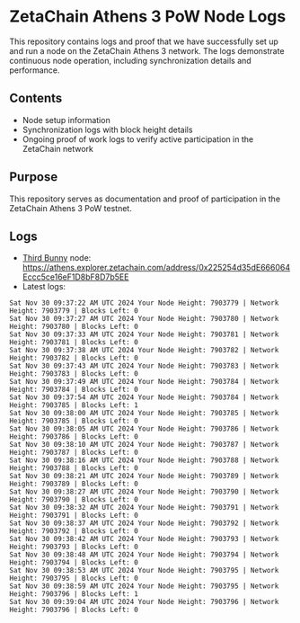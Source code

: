 # ZetaChain Athens 3 PoW Node Logs
This repository contains logs and proof that we have successfully set up and run a node on the ZetaChain Athens 3 network. The logs demonstrate continuous node operation, including synchronization details and performance.

## Contents
- Node setup information
- Synchronization logs with block height details
- Ongoing proof of work logs to verify active participation in the ZetaChain network

## Purpose
This repository serves as documentation and proof of participation in the ZetaChain Athens 3 PoW testnet.

## Logs

- [Third Bunny](https://thirdbunny.xyz/) node: https://athens.explorer.zetachain.com/address/0x225254d35dE666064Eccc5ce16eF1D8bF8D7b5EE
- Latest logs:
```
Sat Nov 30 09:37:22 AM UTC 2024 Your Node Height: 7903779 | Network Height: 7903779 | Blocks Left: 0
Sat Nov 30 09:37:27 AM UTC 2024 Your Node Height: 7903780 | Network Height: 7903780 | Blocks Left: 0
Sat Nov 30 09:37:33 AM UTC 2024 Your Node Height: 7903781 | Network Height: 7903781 | Blocks Left: 0
Sat Nov 30 09:37:38 AM UTC 2024 Your Node Height: 7903782 | Network Height: 7903782 | Blocks Left: 0
Sat Nov 30 09:37:43 AM UTC 2024 Your Node Height: 7903783 | Network Height: 7903783 | Blocks Left: 0
Sat Nov 30 09:37:49 AM UTC 2024 Your Node Height: 7903784 | Network Height: 7903784 | Blocks Left: 0
Sat Nov 30 09:37:54 AM UTC 2024 Your Node Height: 7903784 | Network Height: 7903785 | Blocks Left: 1
Sat Nov 30 09:38:00 AM UTC 2024 Your Node Height: 7903785 | Network Height: 7903785 | Blocks Left: 0
Sat Nov 30 09:38:05 AM UTC 2024 Your Node Height: 7903786 | Network Height: 7903786 | Blocks Left: 0
Sat Nov 30 09:38:10 AM UTC 2024 Your Node Height: 7903787 | Network Height: 7903787 | Blocks Left: 0
Sat Nov 30 09:38:16 AM UTC 2024 Your Node Height: 7903788 | Network Height: 7903788 | Blocks Left: 0
Sat Nov 30 09:38:21 AM UTC 2024 Your Node Height: 7903789 | Network Height: 7903789 | Blocks Left: 0
Sat Nov 30 09:38:27 AM UTC 2024 Your Node Height: 7903790 | Network Height: 7903790 | Blocks Left: 0
Sat Nov 30 09:38:32 AM UTC 2024 Your Node Height: 7903791 | Network Height: 7903791 | Blocks Left: 0
Sat Nov 30 09:38:37 AM UTC 2024 Your Node Height: 7903792 | Network Height: 7903792 | Blocks Left: 0
Sat Nov 30 09:38:42 AM UTC 2024 Your Node Height: 7903793 | Network Height: 7903793 | Blocks Left: 0
Sat Nov 30 09:38:48 AM UTC 2024 Your Node Height: 7903794 | Network Height: 7903794 | Blocks Left: 0
Sat Nov 30 09:38:53 AM UTC 2024 Your Node Height: 7903795 | Network Height: 7903795 | Blocks Left: 0
Sat Nov 30 09:38:59 AM UTC 2024 Your Node Height: 7903795 | Network Height: 7903796 | Blocks Left: 1
Sat Nov 30 09:39:04 AM UTC 2024 Your Node Height: 7903796 | Network Height: 7903796 | Blocks Left: 0
```
